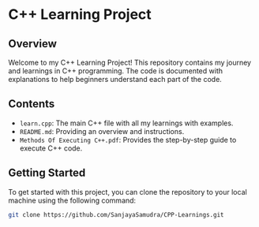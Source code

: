 # C++ Learning Project

## Overview

Welcome to my C++ Learning Project! This repository contains my journey and learnings in C++ programming. The code is documented with explanations to help beginners understand each part of the code.

## Contents

- `learn.cpp`: The main C++ file with all my learnings with examples.
- `README.md`: Providing an overview and instructions.
- `Methods Of Executing C++.pdf`: Provides the step-by-step guide to execute C++ code.

## Getting Started

To get started with this project, you can clone the repository to your local machine using the following command:

```bash
git clone https://github.com/SanjayaSamudra/CPP-Learnings.git
